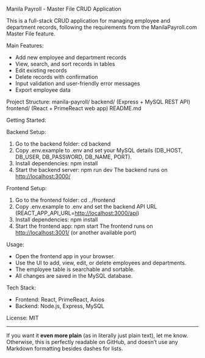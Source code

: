 Manila Payroll - Master File CRUD Application

This is a full-stack CRUD application for managing employee and department records, following the requirements from the ManilaPayroll.com Master File feature.

Main Features:

* Add new employee and department records
* View, search, and sort records in tables
* Edit existing records
* Delete records with confirmation
* Input validation and user-friendly error messages
* Export employee data

Project Structure:
manila-payroll/
backend/      (Express + MySQL REST API)
frontend/     (React + PrimeReact web app)
README.md

Getting Started:

Backend Setup:

1. Go to the backend folder: cd backend
2. Copy .env.example to .env and set your MySQL details (DB\_HOST, DB\_USER, DB\_PASSWORD, DB\_NAME, PORT).
3. Install dependencies: npm install
4. Start the backend server: npm run dev
   The backend runs on [http://localhost:3000/](http://localhost:3000/)

Frontend Setup:

1. Go to the frontend folder: cd ../frontend
2. Copy .env.example to .env and set the backend API URL (REACT\_APP\_API\_URL=[http://localhost:3000/api](http://localhost:3000/api))
3. Install dependencies: npm install
4. Start the frontend app: npm start
   The frontend runs on [http://localhost:3001/](http://localhost:3001/) (or another available port)

Usage:

* Open the frontend app in your browser.
* Use the UI to add, view, edit, or delete employees and departments.
* The employee table is searchable and sortable.
* All changes are saved in the MySQL database.

Tech Stack:

* Frontend: React, PrimeReact, Axios
* Backend: Node.js, Express, MySQL

License: MIT

---

If you want it **even more plain** (as in literally just plain text), let me know.
Otherwise, this is perfectly readable on GitHub, and doesn’t use any Markdown formatting besides dashes for lists.
